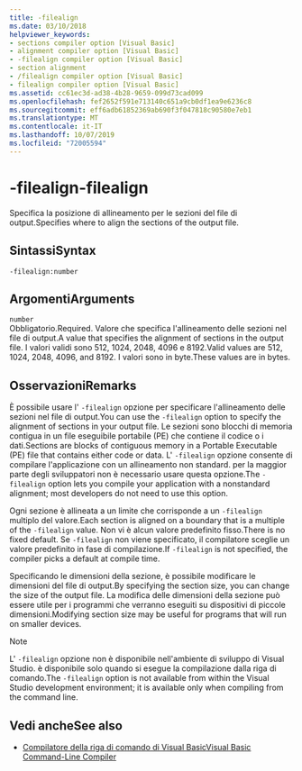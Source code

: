 ```yaml
---
title: -filealign
ms.date: 03/10/2018
helpviewer_keywords:
- sections compiler option [Visual Basic]
- alignment compiler option [Visual Basic]
- -filealign compiler option [Visual Basic]
- section alignment
- /filealign compiler option [Visual Basic]
- filealign compiler option [Visual Basic]
ms.assetid: cc61ec3d-ad38-4b28-9659-099d73cad099
ms.openlocfilehash: fef2652f591e713140c651a9cb0df1ea9e6236c8
ms.sourcegitcommit: eff6adb61852369ab690f3f047818c90580e7eb1
ms.translationtype: MT
ms.contentlocale: it-IT
ms.lasthandoff: 10/07/2019
ms.locfileid: "72005594"
---
```

# <a name="-filealign"></a><span data-ttu-id="8b52a-102">-filealign</span><span class="sxs-lookup"><span data-stu-id="8b52a-102">-filealign</span></span>
<span data-ttu-id="8b52a-103">Specifica la posizione di allineamento per le sezioni del file di output.</span><span class="sxs-lookup"><span data-stu-id="8b52a-103">Specifies where to align the sections of the output file.</span></span>  
  
## <a name="syntax"></a><span data-ttu-id="8b52a-104">Sintassi</span><span class="sxs-lookup"><span data-stu-id="8b52a-104">Syntax</span></span>  
  
```console  
-filealign:number  
```  
  
## <a name="arguments"></a><span data-ttu-id="8b52a-105">Argomenti</span><span class="sxs-lookup"><span data-stu-id="8b52a-105">Arguments</span></span>  
 `number`  
 <span data-ttu-id="8b52a-106">Obbligatorio.</span><span class="sxs-lookup"><span data-stu-id="8b52a-106">Required.</span></span> <span data-ttu-id="8b52a-107">Valore che specifica l'allineamento delle sezioni nel file di output.</span><span class="sxs-lookup"><span data-stu-id="8b52a-107">A value that specifies the alignment of sections in the output file.</span></span> <span data-ttu-id="8b52a-108">I valori validi sono 512, 1024, 2048, 4096 e 8192.</span><span class="sxs-lookup"><span data-stu-id="8b52a-108">Valid values are 512, 1024, 2048, 4096, and 8192.</span></span> <span data-ttu-id="8b52a-109">I valori sono in byte.</span><span class="sxs-lookup"><span data-stu-id="8b52a-109">These values are in bytes.</span></span>  
  
## <a name="remarks"></a><span data-ttu-id="8b52a-110">Osservazioni</span><span class="sxs-lookup"><span data-stu-id="8b52a-110">Remarks</span></span>  
 <span data-ttu-id="8b52a-111">È possibile usare l' `-filealign` opzione per specificare l'allineamento delle sezioni nel file di output.</span><span class="sxs-lookup"><span data-stu-id="8b52a-111">You can use the `-filealign` option to specify the alignment of sections in your output file.</span></span> <span data-ttu-id="8b52a-112">Le sezioni sono blocchi di memoria contigua in un file eseguibile portabile (PE) che contiene il codice o i dati.</span><span class="sxs-lookup"><span data-stu-id="8b52a-112">Sections are blocks of contiguous memory in a Portable Executable (PE) file that contains either code or data.</span></span> <span data-ttu-id="8b52a-113">L' `-filealign` opzione consente di compilare l'applicazione con un allineamento non standard. per la maggior parte degli sviluppatori non è necessario usare questa opzione.</span><span class="sxs-lookup"><span data-stu-id="8b52a-113">The `-filealign` option lets you compile your application with a nonstandard alignment; most developers do not need to use this option.</span></span>  
  
 <span data-ttu-id="8b52a-114">Ogni sezione è allineata a un limite che corrisponde a un `-filealign` multiplo del valore.</span><span class="sxs-lookup"><span data-stu-id="8b52a-114">Each section is aligned on a boundary that is a multiple of the `-filealign` value.</span></span> <span data-ttu-id="8b52a-115">Non vi è alcun valore predefinito fisso.</span><span class="sxs-lookup"><span data-stu-id="8b52a-115">There is no fixed default.</span></span> <span data-ttu-id="8b52a-116">Se `-filealign` non viene specificato, il compilatore sceglie un valore predefinito in fase di compilazione.</span><span class="sxs-lookup"><span data-stu-id="8b52a-116">If `-filealign` is not specified, the compiler picks a default at compile time.</span></span>  
  
 <span data-ttu-id="8b52a-117">Specificando le dimensioni della sezione, è possibile modificare le dimensioni del file di output.</span><span class="sxs-lookup"><span data-stu-id="8b52a-117">By specifying the section size, you can change the size of the output file.</span></span> <span data-ttu-id="8b52a-118">La modifica delle dimensioni della sezione può essere utile per i programmi che verranno eseguiti su dispositivi di piccole dimensioni.</span><span class="sxs-lookup"><span data-stu-id="8b52a-118">Modifying section size may be useful for programs that will run on smaller devices.</span></span>  
  
> [!NOTE]
> <span data-ttu-id="8b52a-119">L' `-filealign` opzione non è disponibile nell'ambiente di sviluppo di Visual Studio. è disponibile solo quando si esegue la compilazione dalla riga di comando.</span><span class="sxs-lookup"><span data-stu-id="8b52a-119">The `-filealign` option is not available from within the Visual Studio development environment; it is available only when compiling from the command line.</span></span>  
  
## <a name="see-also"></a><span data-ttu-id="8b52a-120">Vedi anche</span><span class="sxs-lookup"><span data-stu-id="8b52a-120">See also</span></span>

- [<span data-ttu-id="8b52a-121">Compilatore della riga di comando di Visual Basic</span><span class="sxs-lookup"><span data-stu-id="8b52a-121">Visual Basic Command-Line Compiler</span></span>](../../../visual-basic/reference/command-line-compiler/index.md)
